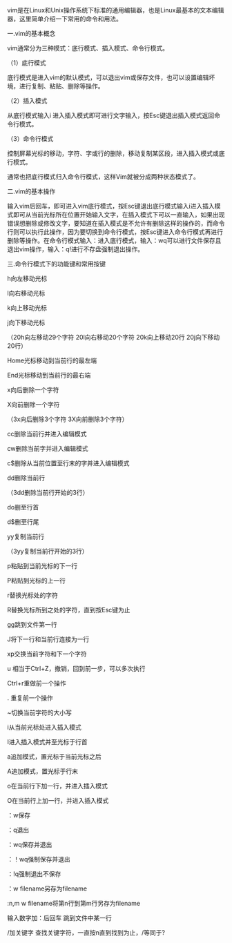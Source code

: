  vim是在Linux和Unix操作系统下标准的通用编辑器，也是Linux最基本的文本编辑器，这里简单介绍一下常用的命令和用法。

一.vim的基本概念

vim通常分为三种模式：底行模式、插入模式、命令行模式。

（1）底行模式

底行模式是进入vim的默认模式，可以退出vim或保存文件，也可以设置编辑坏境，进行复制、粘贴、删除等操作。

（2）插入模式

从底行模式输入i 进入插入模式即可进行文字输入，按Esc键退出插入模式返回命令行模式。

（3）命令行模式

控制屏幕光标的移动，字符、字或行的删除，移动复制某区段，进入插入模式或底行模式。

通常也把底行模式归入命令行模式，这样Vim就被分成两种状态模式了。

二.vim的基本操作

  输入vim后回车，即可进入vim底行模式，按Esc键退出底行模式输入i进入插入模式即可从当前光标所在位置开始输入文字，在插入模式下可以一直输入，如果出现错误想删除或修改文字，要知道在插入模式是不允许有删除这样的操作的，而命令行则可以执行此操作，因为要切换到命令行模式，按Esc键进入命令行模式再进行删除等操作。在命令行模式输入：进入底行模式，输入：wq可以进行文件保存且退出vim操作，输入：q!进行不存盘强制退出操作。

三.命令行模式下的功能键和常用按键

h向左移动光标

l向右移动光标

k向上移动光标

j向下移动光标

（20h向左移动29个字符    20l向右移动20个字符    20k向上移动20行     20j向下移动20行）

Home光标移动到当前行的最左端

End光标移动到当前行的最右端

x向后删除一个字符

X向前删除一个字符

（3x向后删除3个字符    3X向前删除3个字符）

cc删除当前行并进入编辑模式

cw删除当前字并进入编辑模式

c$删除从当前位置至行末的字并进入编辑模式

dd删除当前行

（3dd删除当前行开始的3行）

do删至行首

d$删至行尾

yy复制当前行

（3yy复制当前行开始的3行）

p粘贴到当前光标的下一行

P粘贴到光标的上一行

r替换光标处的字符

R替换光标所到之处的字符，直到按Esc键为止

gg跳到文件第一行

J将下一行和当前行连接为一行

xp交换当前字符和下一个字符

u 相当于Ctrl+Z，撤销，回到前一步，可以多次执行 

Ctrl+r重做前一个操作

. 重复前一个操作

~切换当前字符的大小写

i从当前光标处进入插入模式

I进入插入模式并至光标于行首

a追加模式，置光标于当前光标之后

A追加模式，置光标于行末

o在当前行下加一行，并进入插入模式

O在当前行上加一行，并进入插入模式

：w保存

：q退出

：wq保存并退出

：！wq强制保存并退出

：!q强制退出不保存

：w filename另存为filename

:n,m w filename将第n行到第m行另存为filename

输入数字加：后回车  跳到文件中某一行

/加关键字 查找关键字符，一直按n直到找到为止，/等同于?

